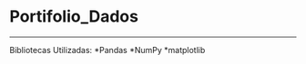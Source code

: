# Portifolio_Dados
__________________________________________________________

Bibliotecas Utilizadas:
*Pandas
*NumPy
*matplotlib 
